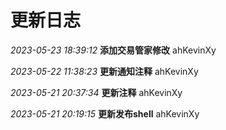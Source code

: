 # 更新日志

  *2023-05-23 18:39:12*  **添加交易管家修改**    ahKevinXy  

  *2023-05-22 11:38:23*  **更新通知注释**    ahKevinXy

  *2023-05-21 20:37:34*  **更新注释**    ahKevinXy  

  *2023-05-21 20:19:15*  **更新发布shell**    ahKevinXy  

  






 




